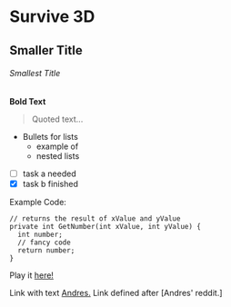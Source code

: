 # Survive 3D
## Smaller Title
###### Smallest Title

**Bold Text**

> Quoted text...

- Bullets for lists
  * example of
  - nested lists

- [ ] task a needed
- [x] task b finished

Example Code:
```
// returns the result of xValue and yValue
private int GetNumber(int xValue, int yValue) {
  int number;
  // fancy code
  return number;
}
```

Play it [here!](https://soggyboystudios.itch.io/survive-3d "Soggy Boy Studios")

Link with text [Andres.](https://github.com/Andres-Delgado "Andres Delgado's GitHub page")
Link defined after [Andres' reddit.]


[Andres' reddit]: https://www.reddit.com/user/SoggyBoi27
